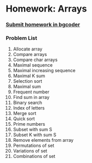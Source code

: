 Homework: Arrays
================

### [Submit homework in bgcoder](http://bgcoder.com/Contests/315/CSharp-Advanced-01-Arrays)

### Problem List

1. Allocate array
2. Compare arrays
3. Compare char arrays
4. Maximal sequence
5. Maximal increasing sequence
6. Maximal K sum
7. Selection sort
8. Maximal sum
9. Frequent number
10. Find sum in array
11. Binary search
12. Index of letters
13. Merge sort
14. Quick sort
15. Prime numbers
16. Subset with sum S
17. Subset K with sum S
18. Remove elements from array
19. Permutations of set
20. Variations of set
21. Combinations of set
